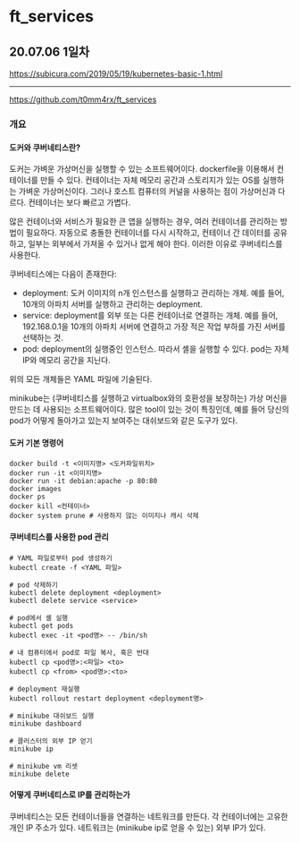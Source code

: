 # ft_services

## 20.07.06 1일차
https://subicura.com/2019/05/19/kubernetes-basic-1.html

---

https://github.com/t0mm4rx/ft_services <br>

### 개요

#### 도커와 쿠버네티스란?
도커는 가벼운 가상머신을 실행할 수 있는 소프트웨어이다. dockerfile을 이용해서 컨테이너를 만들 수 있다. 컨테이너는 자체 메모리 공간과 스토리지가 있는 OS를 실행하는 가벼운 가상머신이다. 그러나 호스트 컴퓨터의 커널을 사용하는 점이 가상머신과 다르다. 컨테이너는 보다 빠르고 가볍다.

많은 컨테이너와 서비스가 필요한 큰 앱을 실행하는 경우, 여러 컨테이너를 관리하는 방법이 필요하다. 자동으로 충돌한 컨테이너를 다시 시작하고, 컨테이너 간 데이터를 공유하고, 일부는 외부에서 가져올 수 있거나 없게 해야 한다. 이러한 이유로 쿠버네티스를 사용한다.

쿠버네티스에는 다음이 존재한다:<br>
* deployment: 도커 이미지의 n개 인스턴스를 실행하고 관리하는 개체. 예를 들어, 10개의 아파치 서버를 실행하고 관리하는 deployment.
* service: deployment를 외부 또는 다른 컨테이너로 연결하는 개체. 예를 들어, 192.168.0.1을 10개의 아파치 서버에 연결하고 가장 적은 작업 부하를 가진 서버를 선택하는 것.
* pod: deployment의 실행중인 인스턴스. 따라서 셸을 실행할 수 있다. pod는 자체 IP와 메모리 공간을 지닌다.

위의 모든 개체들은 YAML 파일에 기술된다.

minikube는 (쿠버네티스를 실행하고 virtualbox와의 호환성을 보장하는) 가상 머신을 만드는 데 사용되는 소프트웨어이다. 많은 tool이 있는 것이 특징인데, 예를 들어 당신의 pod가 어떻게 돌아가고 있는지 보여주는 대쉬보드와 같은 도구가 있다.

#### 도커 기본 명령어
```
docker build -t <이미지명> <도커파일위치>
docker run -it <이미지명>
docker run -it debian:apache -p 80:80
docker images
docker ps
docker kill <컨테이너>
docker system prune # 사용하지 않는 이미지나 캐시 삭제
```

#### 쿠버네티스를 사용한 pod 관리
```
# YAML 파일로부터 pod 생성하기
kubectl create -f <YAML 파일>

# pod 삭제하기
kubectl delete deployment <deployment>
kubectl delete service <service>

# pod에서 셸 실행
kubectl get pods
kubectl exec -it <pod명> -- /bin/sh

# 내 컴퓨터에서 pod로 파일 복사, 혹은 반대
kubectl cp <pod명>:<파일> <to>
kubectl cp <from> <pod명>:<to>

# deployment 재실행
kubectl rollout restart deployment <deployment명>

# minikube 대쉬보드 실행
minikube dashboard

# 클러스터의 외부 IP 얻기
minikube ip

# minikube vm 리셋
minikube delete
```

#### 어떻게 쿠버네티스로 IP를 관리하는가
쿠버네티스는 모든 컨테이너들을 연결하는 네트워크를 만든다. 각 컨테이너에는 고유한 개인 IP 주소가 있다. 네트워크는 (minikube ip로 얻을 수 있는) 외부 IP가 있다. 